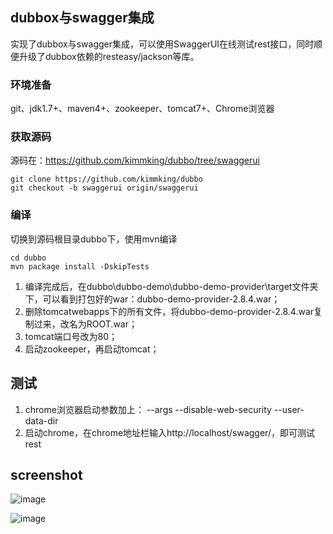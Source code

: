 ## dubbox与swagger集成
实现了dubbox与swagger集成，可以使用SwaggerUI在线测试rest接口，同时顺便升级了dubbox依赖的resteasy/jackson等库。


### 环境准备
git、jdk1.7+、maven4+、zookeeper、tomcat7+、Chrome浏览器


### 获取源码
源码在：https://github.com/kimmking/dubbo/tree/swaggerui

```
git clone https://github.com/kimmking/dubbo
git checkout -b swaggerui origin/swaggerui
```

### 编译
切换到源码根目录dubbo下，使用mvn编译


```
cd dubbo
mvn package install -DskipTests

```

1. 编译完成后，在dubbo\dubbo-demo\dubbo-demo-provider\target文件夹下，可以看到打包好的war：dubbo-demo-provider-2.8.4.war；
2. 删除tomcatwebapps下的所有文件，将dubbo-demo-provider-2.8.4.war复制过来，改名为ROOT.war；
3. tomcat端口号改为80；
4. 启动zookeeper，再启动tomcat；


## 测试
1. chrome浏览器启动参数加上： --args --disable-web-security --user-data-dir
2. 启动chrome，在chrome地址栏输入http://localhost/swagger/，即可测试rest

## screenshot

![image](https://github.com/kimmking/kk/blob/master/images/dubbo/01.png?raw=true)

![image](https://github.com/kimmking/kk/blob/master/images/dubbo/02.png?raw=true)
